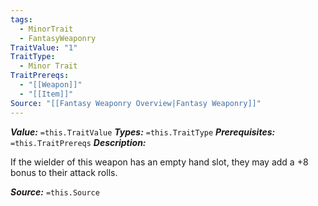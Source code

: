 ```yaml
---
tags:
  - MinorTrait
  - FantasyWeaponry
TraitValue: "1"
TraitType:
  - Minor Trait
TraitPrereqs:
  - "[[Weapon]]"
  - "[[Item]]"
Source: "[[Fantasy Weaponry Overview|Fantasy Weaponry]]"
---
```

***Value:*** `=this.TraitValue`
***Types:*** `=this.TraitType`
***Prerequisites:*** `=this.TraitPrereqs`
***Description:***

If the wielder of this weapon has an empty hand slot, they may add a +8 bonus to their attack rolls.

***Source:*** `=this.Source`